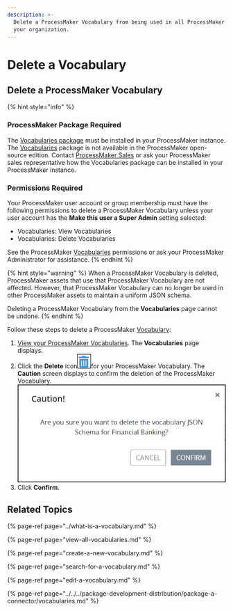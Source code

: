 ```yaml
---
description: >-
  Delete a ProcessMaker Vocabulary from being used in all ProcessMaker assets in
  your organization.
---
```


# Delete a Vocabulary

## Delete a ProcessMaker Vocabulary

{% hint style="info" %}
### ProcessMaker Package Required

The [Vocabularies package](../../../package-development-distribution/package-a-connector/vocabularies.md) must be installed in your ProcessMaker instance. The [Vocabularies](../what-is-a-vocabulary.md) package is not available in the ProcessMaker open-source edition. Contact [ProcessMaker Sales](mailto:sales@processmaker.com) or ask your ProcessMaker sales representative how the Vocabularies package can be installed in your ProcessMaker instance.

### Permissions Required

Your ProcessMaker user account or group membership must have the following permissions to delete a ProcessMaker Vocabulary unless your user account has the **Make this user a Super Admin** setting selected:

* Vocabularies: View Vocabularies
* Vocabularies: Delete Vocabularies

See the ProcessMaker [Vocabularies](../../../processmaker-administration/permission-descriptions-for-users-and-groups.md#vocabularies) permissions or ask your ProcessMaker Administrator for assistance.
{% endhint %}

{% hint style="warning" %}
When a ProcessMaker Vocabulary is deleted, ProcessMaker assets that use that ProcessMaker Vocabulary are not affected. However, that ProcessMaker Vocabulary can no longer be used in other ProcessMaker assets to maintain a uniform JSON schema.

Deleting a ProcessMaker Vocabulary from the **Vocabularies** page cannot be undone.
{% endhint %}

Follow these steps to delete a ProcessMaker [Vocabulary](../what-is-a-vocabulary.md):

1. [View your ProcessMaker Vocabularies](view-all-vocabularies.md#view-all-vocabularies). The **Vocabularies** page displays.
2. Click the **Delete** icon![](../../../.gitbook/assets/trash-icon-process-modeler-processes.png)for your ProcessMaker Vocabulary. The **Caution** screen displays to confirm the deletion of the ProcessMaker Vocabulary. ![](../../../.gitbook/assets/caution-delete-vocabulary-screen-processes.png) 
3. Click **Confirm**.

## Related Topics

{% page-ref page="../what-is-a-vocabulary.md" %}

{% page-ref page="view-all-vocabularies.md" %}

{% page-ref page="create-a-new-vocabulary.md" %}

{% page-ref page="search-for-a-vocabulary.md" %}

{% page-ref page="edit-a-vocabulary.md" %}

{% page-ref page="../../../package-development-distribution/package-a-connector/vocabularies.md" %}

